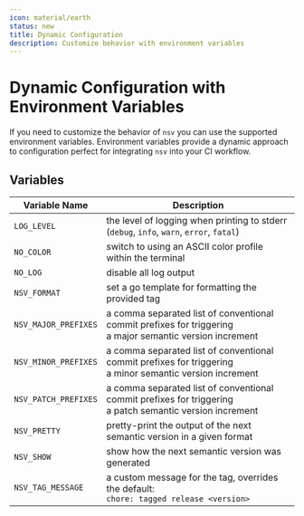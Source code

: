 ```yaml
---
icon: material/earth
status: new
title: Dynamic Configuration
description: Customize behavior with environment variables
---
```


# Dynamic Configuration with Environment Variables

If you need to customize the behavior of `nsv` you can use the supported environment variables. Environment variables provide a dynamic approach to configuration perfect for integrating `nsv` into your CI workflow.

## Variables

| Variable Name        | Description                                                                                                   |
| -------------------- | ------------------------------------------------------------------------------------------------------------- |
| `LOG_LEVEL`          | the level of logging when printing to stderr <br/>(`debug`, `info`, `warn`, `error`, `fatal`)                 |
| `NO_COLOR`           | switch to using an ASCII color profile within the terminal                                                    |
| `NO_LOG`             | disable all log output                                                                                        |
| `NSV_FORMAT`         | set a go template for formatting the provided tag                                                             |
| `NSV_MAJOR_PREFIXES` | a comma separated list of conventional commit prefixes for triggering <br/>a major semantic version increment |
| `NSV_MINOR_PREFIXES` | a comma separated list of conventional commit prefixes for triggering <br/>a minor semantic version increment |
| `NSV_PATCH_PREFIXES` | a comma separated list of conventional commit prefixes for triggering <br/>a patch semantic version increment |
| `NSV_PRETTY`         | pretty-print the output of the next semantic version in a given format                                        |
| `NSV_SHOW`           | show how the next semantic version was generated                                                              |
| `NSV_TAG_MESSAGE`    | a custom message for the tag, overrides the default:<br/>`chore: tagged release <version>`                    |
